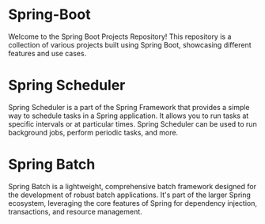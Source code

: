 # Spring-Boot
Welcome to the Spring Boot Projects Repository! This repository is a collection of various projects built using Spring Boot, showcasing different features and use cases.

# Spring Scheduler
Spring Scheduler is a part of the Spring Framework that provides a simple way to schedule tasks in a Spring application. It allows you to run tasks at specific intervals or at particular times. Spring Scheduler can be used to run background jobs, perform periodic tasks, and more.

# Spring Batch 
Spring Batch is a lightweight, comprehensive batch framework designed for the development of robust batch applications. It's part of the larger Spring ecosystem, leveraging the core features of Spring for dependency injection, transactions, and resource management.
